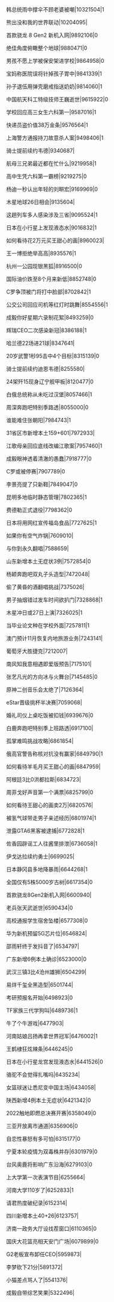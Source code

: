 韩总统雨中撑伞不顾老婆被嘲|10321504|1

熊出没和我的世界联动|10204095|

首款骁龙 8 Gen2 新机入网|9892106|0

绝佳角度俯瞰整个地球|9880471|0

男孩不愿上学被保安架进学校|9864958|0

宝妈称医院误将针掉孩子胃中|9841339|1

孙子退伍用弹壳磨戒指送奶奶|9814060|1

中国航天科工特级技师王巍逝世|9615922|0

学校回应高三女生六科第一|9587016|1

快递员盗价值38万金条|9576564|1

上海警方通报持刀故意杀人案|9498406|1

骑士提前续约韦德|9340687|

航母三兄弟最近都在忙什么|9219958|1

高中生凭六科第一霸榜|9219275|0

杨迪一秒认出年轻的刘畊宏|9169969|0

木星地球26日相会|9135604|

这趟列车多人感染涉及三省|9095524|1

日本在小行星上发现液态水|9016832|1

如何看待花2万元买王甜心的画|8960023|

王一博拒绝举高高|8935576|1

杭州一公园现银黑狐|8916500|0

国际油价跌至8个月来新低|8852748|0

C罗争顶被门将打中脸部|8702842|1

公交公司回应司机等红灯时跳舞|8554556|1

成毅你好星期六录制花絮|8493259|0

辉瑞CEO二次感染新冠|8386188|1

哈兰德22场进21球|8347641|

20岁武警1秒95击中4个目标|8315139|0

骑士提前续约迪恩韦德|8255580|

24架歼15现身辽宁舰甲板|8120477|0

白俄总统称从未吃过汉堡|8057466|1

周深奔跑吧特别季路透|8055000|0

谁能难住张朝阳|7984743|1

31省区市新增本土159+601|7972933|

江歌母亲回应底线改编江歌案|7957460|1

成毅眼神透着清澈的愚蠢|7918777|0

C罗或被停赛|7907789|0

李景亮提了只新鞋|7849047|0

昆明多地临时静态管理|7802365|1

费德勒正式退役|7798362|0

日本将用网红宣传福岛食品|7727625|1

如果你有空气炸锅|7609010|

与你到永久翻唱|7588659|

山东新增本土无症状3例|7572854|0

杨颖奔跑吧双丸子头造型|7472048|

偷了黄昏的酒翻唱挑战|7375026|

男子抽烟错过发车时间欲扒门|7328868|1

木星冲日或27日上演|7326025|1

当毕业论文种在学校外面|7257811|1

澳门预计11月恢复内地旅游业务|7243141|

葡萄牙大胜捷克|7212007|

南风知我意相遇即爱版预告|7175101|

张艺凡光的方向冰与火舞台|7145485|0

原神二创音乐会太绝了|7126364|

eStar晋级挑杯半决赛|7059068|

婚礼司仪上桌吃饭被扣钱|6939676|0

白鹿奔跑吧特别季上班路透|6917100|

孤掌难鸣挑战攻略|6861854|

俄高官警告称核对抗没有赢家|6849790|1

如何看待羊毛月买王甜心的画|6847959|

阿根廷3比0洪都拉斯|6834723|

周菲戈好声音第一个满票|6825799|0

如何看待王甜心的画卖2万|6820576|

被氢气球带走男子亲述经历|6801974|1

泄露GTA6黑客被逮捕|6772828|1

佐香园辟谣工人往酱里排泄|6736058|1

伊戈达拉续约勇士|6699025|

日本静冈县多地降暴雨|6644268|1

全国仅有5株5000岁古树|6617354|0

首款骁龙8Gen2新机入网|6600940|

老兵张天武逝世|6590434|0

高校通报学生宿舍坠楼|6577308|0

华为新机预留5G芯片位|6546824|

邵雨轩终于发抖音了|6534797|

广东新增6例本土确诊|6523000|0

武汉三镇3比4沧州雄狮|6504299|

易烊千玺全黑造型|6501744|

考研预报名开始|6498923|0

TF家族三代学狗叫|6489736|1

牛了个牛游戏|6477903|

河南姑娘吕扬再拿世界冠军|6476002|1

王鹤棣狂炫辣条|6446245|0

日本在小行星龙宫发现液态水|6441526|0

骆驼不会觉得扎嘴吗|6435234|

女篮球迷让悉尼变中国主场|6434058|

陕西新增4例本土无症状|6421342|0

2022触地即燃总决赛开赛|6358049|0

三亚开放离市通道|6356906|0

自恋性暴怒有多可怕|6315177|0

宁夏本轮疫情为双毒株并存|6301979|0

台风奥鹿将影响广东沿海|6279103|0

上大学第一次表演节目|6255664|

河南大学110岁了|6252833|1

请君热度破纪录|6152314|

四川新增本土40+26|6123757|

济南一政务大厅设找茬窗口|6110365|0

国庆大花篮亮相天安门广场|6079899|0

G2老板宣布卸任CEO|5959873|

李梦砍下21分|5891372|

小猫差点骂人了|5541376|

成毅自带综艺笑果|5322496|

